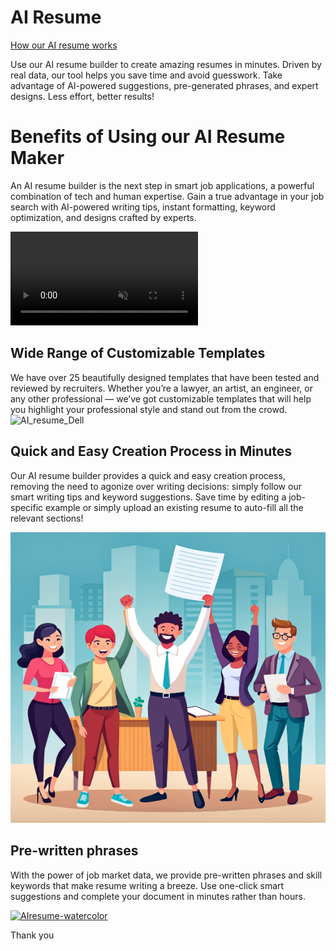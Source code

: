 
<html lang="en">
<head>
<meta charset="UTF-8">
<meta name="viewport" content="width=device-width, initial-scale=1.0">
<title>AI Resume</title>
<link rel="stylesheet" href="style.css">
</head>
<body>

<h1 id="ai-resume-title">AI Resume</h1>

<a href="./another-page.html" class="ai-resume-button">How our AI resume works</a>

</body>
</html>



Use our AI resume builder to create amazing resumes in minutes. Driven by real data, our tool helps you save time and avoid guesswork. Take advantage of AI-powered suggestions, pre-generated phrases, and expert designs. Less effort, better results!

# Benefits of Using our AI Resume Maker

An AI resume builder is the next step in smart job applications, a powerful combination of tech and human expertise. Gain a true advantage in your job search with AI-powered writing tips, instant formatting, keyword optimization, and designs crafted by experts.

<html>
<head>
    <title>Video Autoplay Example</title>
</head>
<body>
    <video autoplay muted loop>
        <source src="assets/videos/Genvideoresume.mp4" type="video/mp4">
        Your browser does not support the video tag.
    </video>
</body>
</html>



## Wide Range of Customizable Templates
We have over 25 beautifully designed templates that have been tested and reviewed by recruiters. Whether you’re a lawyer, an artist, an engineer, or any other professional — we’ve got customizable templates that will help you highlight your professional style and stand out from the crowd.
<br>
![AI_resume_Dell](assets/images/DALL·E-watercolor.png)

## Quick and Easy Creation Process in Minutes
Our AI resume builder provides a quick and easy creation process, removing the need to agonize over writing decisions: simply follow our smart writing tips and keyword suggestions. Save time by editing a job-specific example or simply upload an existing resume to auto-fill all the relevant sections!
<br>

![AI_resume](assets/images/AIresume_cartoon.png)

## Pre-written phrases
With the power of job market data, we provide pre-written phrases and skill keywords that make resume writing a breeze. Use one-click smart suggestions and complete your document in minutes rather than hours.
<br>

<a href="https://imgbb.com/"><img src="https://i.ibb.co/tpSG4xd/AIresume-watercolor.png" alt="AIresume-watercolor" border="0" /></a>

Thank you
